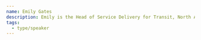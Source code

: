 ```yaml
---
name: Emily Gates
description: Emily is the Head of Service Delivery for Transit, North America's top rated multimodal public transportation trip planning app. She manages the Partner Success, User Support and Project Management teams for Transit, ensuring the successful delivery of all external services for transit agencies, partners and users. She previously worked in Partnerships for Transit.
tags:
  - type/speaker
---
```


